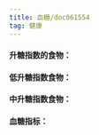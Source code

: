 ```yaml
---
title: 血糖/doc061554  
tag: 健康
---
```



#### 升糖指数的食物：

#### 低升糖指数食物：
<a href="https://i.loli.net/2019/04/06/5ca8794e38228.jpg" target="_blank" title="" width="100%"></a>

#### 中升糖指数食物：
<a href="https://i.loli.net/2019/04/06/5ca8796d5e516.jpg" target="_blank" title="" width="100%"></a>

#### 血糖指标：
<a href="https://i.loli.net/2019/04/07/5ca93785717c3.jpg" target="_blank" title="" width="100%"></a>





